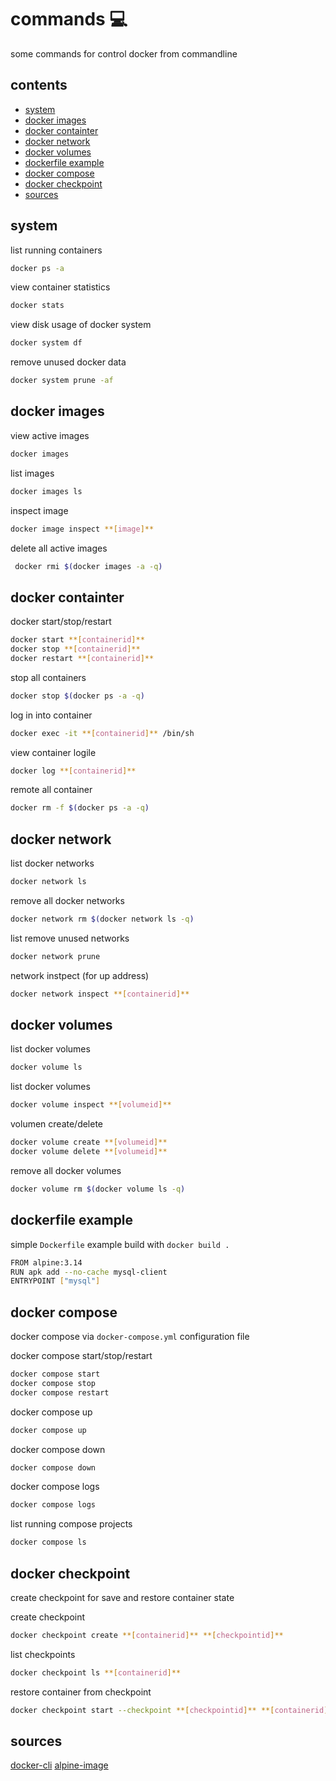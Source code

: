 <!-- omit in toc -->
# commands 💻

some commands for control docker from commandline

<!-- omit in toc -->
## contents

- [system](#system)
- [docker images](#docker-images)
- [docker containter](#docker-containter)
- [docker network](#docker-network)
- [docker volumes](#docker-volumes)
- [dockerfile example](#dockerfile-example)
- [docker compose](#docker-compose)
- [docker checkpoint](#docker-checkpoint)
- [sources](#sources)

## system

list running containers

```sh
docker ps -a
```

view container statistics

```sh
docker stats
```

view disk usage of docker system

```sh
docker system df
```

remove unused docker data

```sh
docker system prune -af
```

## docker images

view active images

```sh
docker images
```

list images

```sh
docker images ls
```

inspect image

```sh
docker image inspect **[image]**
```

delete all active images

```sh
 docker rmi $(docker images -a -q)
```

## docker containter

docker start/stop/restart

```sh
docker start **[containerid]**
docker stop **[containerid]**
docker restart **[containerid]**
```

stop all containers

```sh
docker stop $(docker ps -a -q) 
```

log in into container

```sh
docker exec -it **[containerid]** /bin/sh
```

view container logile

```sh
docker log **[containerid]**
```

remote all container

```sh
docker rm -f $(docker ps -a -q)
```

## docker network

list docker networks

```sh
docker network ls
```

remove all docker networks

```sh
docker network rm $(docker network ls -q)
```

list remove unused networks

```sh
docker network prune
```

network instpect (for up address)

```sh
docker network inspect **[containerid]**
```

## docker volumes

list docker volumes

```sh
docker volume ls
```

list docker volumes

```sh
docker volume inspect **[volumeid]**
```

volumen create/delete

```sh
docker volume create **[volumeid]**
docker volume delete **[volumeid]**
```

remove all docker volumes

```sh
docker volume rm $(docker volume ls -q)
```

## dockerfile example

simple `Dockerfile` example build with `docker build .`

```sh
FROM alpine:3.14
RUN apk add --no-cache mysql-client
ENTRYPOINT ["mysql"]
```

## docker compose

docker compose via `docker-compose.yml` configuration file

docker compose start/stop/restart

```sh
docker compose start
docker compose stop
docker compose restart
```

docker compose up

```sh
docker compose up
```

docker compose down

```sh
docker compose down
```

docker compose logs

```sh
docker compose logs
```

list running compose projects

```sh
docker compose ls
```

## docker checkpoint

create checkpoint for save and restore container state

create checkpoint

```sh
docker checkpoint create **[containerid]** **[checkpointid]**
```

list checkpoints

```sh
docker checkpoint ls **[containerid]**
```

restore container from checkpoint

```sh
docker checkpoint start --checkpoint **[checkpointid]** **[containerid]** 
```

## sources

[docker-cli](https://docs.docker.com/reference/cli/)
[alpine-image](https://www.docker.com/blog/how-to-use-the-alpine-docker-official-image/)
